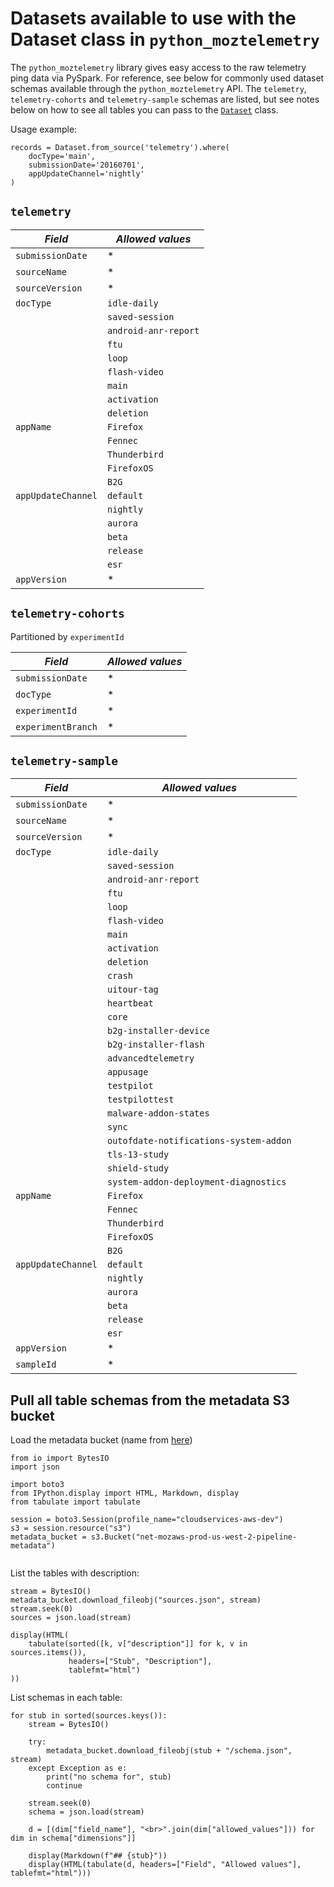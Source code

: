 # Datasets available to use with the Dataset class in `python_moztelemetry`

The `python_moztelemetry` library gives easy access to the raw telemetry ping data via PySpark. For reference, see below for commonly used dataset schemas available through the `python_moztelemetry` API. The `telemetry`, `telemetry-cohorts`  and `telemetry-sample` schemas are listed, but see notes below on how to see all tables you can pass to the [`Dataset`](https://mozilla.github.io/python_moztelemetry/api.html#dataset) class.

Usage example:

```
records = Dataset.from_source('telemetry').where(
    docType='main',
    submissionDate='20160701',
    appUpdateChannel='nightly'
)
```

## `telemetry`

 *Field* | *Allowed values* 
-------|----------------
 `submissionDate`   | *  
 `sourceName   `    | *  
 `sourceVersion`    | * 
 `docType`          | `idle-daily` 
 |                   | `saved-session` 
 |                   | `android-anr-report` 
 |                   | `ftu`  
 |                   | `loop` 
 |                   | `flash-video` 
 |                   | `main` 
 |                   | `activation` 
 |                   | `deletion` 
 `appName`          | `Firefox` 
 |                   | `Fennec` 
 |                   | `Thunderbird` 
 |                   | `FirefoxOS` 
 |                   | `B2G` 
 `appUpdateChannel` | `default `
  |                  | `nightly` 
  |                  | `aurora` 
  |                  | `beta` 
  |                  | `release` 
  |                  | `esr` 
 `appVersion`       | * 


## `telemetry-cohorts` 

Partitioned by `experimentId`

 *Field* | *Allowed values* 
-------|----------------
 `submissionDate`     | *  
 `docType`            | *  
 `experimentId`       | *  
 `experimentBranch`   | *   


## `telemetry-sample` 

 *Field* | *Allowed values* 
-------|----------------
`submissionDate` | * 
`sourceName` 	 | * 
`sourceVersion`  | * 
`docType`        | `idle-daily` 
 |               | `saved-session` 
 |               | `android-anr-report` 
 |               | `ftu` 
 |               | `loop`
 |               | `flash-video` 
 |               | `main` 
 |               | `activation` 
 |               | `deletion` 
 |               | `crash` 
 |               | `uitour-tag` 
 |               | `heartbeat` 
 |               | `core` 
 |               | `b2g-installer-device` 
 |               | `b2g-installer-flash` 
 |               | `advancedtelemetry` 
 |               | `appusage` 
 |               | `testpilot` 
 |               | `testpilottest` 
 |               | `malware-addon-states` 
 |               | `sync` 
 |               | `outofdate-notifications-system-addon` 
 |               | `tls-13-study` 
 |               | `shield-study` 
 |               | `system-addon-deployment-diagnostics` 
 `appName`        | `Firefox` 
 |               | `Fennec` 
 |               | `Thunderbird` 
 |               | `FirefoxOS` 
 |               | `B2G` 
 `appUpdateChannel` | `default` 
 |                | `nightly` 
 |               | `aurora` 
 |               | `beta` 
 |               | `release` 
 |               | `esr` 
 `appVersion`     | * 
 `sampleId`       | *



## Pull all table schemas from the metadata S3 bucket

Load the metadata bucket (name from [here](https://github.com/mozilla/python_moztelemetry/blob/09ddf1ec7d953a4308dfdcb0ed968f27bd5921bb/moztelemetry/dataset.py#L402))

```
from io import BytesIO
import json

import boto3
from IPython.display import HTML, Markdown, display
from tabulate import tabulate

session = boto3.Session(profile_name="cloudservices-aws-dev")
s3 = session.resource("s3")
metadata_bucket = s3.Bucket("net-mozaws-prod-us-west-2-pipeline-metadata") 


```

List the tables with description:

```
stream = BytesIO()
metadata_bucket.download_fileobj("sources.json", stream)
stream.seek(0)
sources = json.load(stream)

display(HTML(
    tabulate(sorted([k, v["description"]] for k, v in sources.items()),
             headers=["Stub", "Description"],
             tablefmt="html")
))
```

List schemas in each table:

```
for stub in sorted(sources.keys()):
    stream = BytesIO()
    
    try:
        metadata_bucket.download_fileobj(stub + "/schema.json", stream)
    except Exception as e:
        print("no schema for", stub)
        continue
    
    stream.seek(0)
    schema = json.load(stream)
    
    d = [(dim["field_name"], "<br>".join(dim["allowed_values"])) for dim in schema["dimensions"]]
    
    display(Markdown(f"## {stub}"))
    display(HTML(tabulate(d, headers=["Field", "Allowed values"], tablefmt="html"))) 
```



